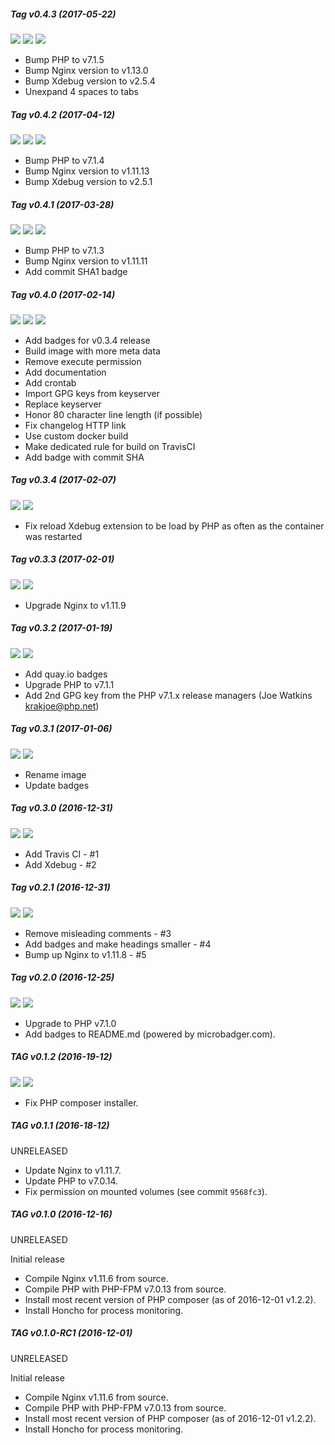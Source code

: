 ##### Tag v0.4.3 (2017-05-22)
[![](https://images.microbadger.com/badges/image/rtucek/nginx-php:v0.4.3.svg)](https://microbadger.com/images/rtucek/nginx-php:v0.4.3 "Get your own image badge on microbadger.com") [![](https://images.microbadger.com/badges/version/rtucek/nginx-php:v0.4.3.svg)](https://microbadger.com/images/rtucek/nginx-php:v0.4.3 "Get your own version badge on microbadger.com") [![](https://images.microbadger.com/badges/commit/rtucek/nginx-php:v0.4.3.svg)](https://microbadger.com/images/rtucek/nginx-php:v0.4.3 "Get your own commit badge on microbadger.com")

- Bump PHP to v7.1.5
- Bump Nginx version to v1.13.0
- Bump Xdebug version to v2.5.4
- Unexpand 4 spaces to tabs

##### Tag v0.4.2 (2017-04-12)
[![](https://images.microbadger.com/badges/image/rtucek/nginx-php:v0.4.2.svg)](https://microbadger.com/images/rtucek/nginx-php:v0.4.2 "Get your own image badge on microbadger.com") [![](https://images.microbadger.com/badges/version/rtucek/nginx-php:v0.4.2.svg)](https://microbadger.com/images/rtucek/nginx-php:v0.4.2 "Get your own version badge on microbadger.com") [![](https://images.microbadger.com/badges/commit/rtucek/nginx-php:v0.4.2.svg)](https://microbadger.com/images/rtucek/nginx-php:v0.4.2 "Get your own commit badge on microbadger.com")

- Bump PHP to v7.1.4
- Bump Nginx version to v1.11.13
- Bump Xdebug version to v2.5.1

##### Tag v0.4.1 (2017-03-28)
[![](https://images.microbadger.com/badges/image/rtucek/nginx-php:v0.4.1.svg)](https://microbadger.com/images/rtucek/nginx-php:v0.4.1 "Get your own image badge on microbadger.com") [![](https://images.microbadger.com/badges/version/rtucek/nginx-php:v0.4.1.svg)](https://microbadger.com/images/rtucek/nginx-php:v0.4.1 "Get your own version badge on microbadger.com") [![](https://images.microbadger.com/badges/commit/rtucek/nginx-php:v0.4.1.svg)](https://microbadger.com/images/rtucek/nginx-php:v0.4.1 "Get your own commit badge on microbadger.com")

- Bump PHP to v7.1.3
- Bump Nginx version to v1.11.11
- Add commit SHA1 badge

##### Tag v0.4.0 (2017-02-14)
[![](https://images.microbadger.com/badges/image/rtucek/nginx-php:v0.4.0.svg)](https://microbadger.com/images/rtucek/nginx-php:v0.4.0 "Get your own image badge on microbadger.com") [![](https://images.microbadger.com/badges/version/rtucek/nginx-php:v0.4.0.svg)](https://microbadger.com/images/rtucek/nginx-php:v0.4.0 "Get your own version badge on microbadger.com") [![](https://images.microbadger.com/badges/commit/rtucek/nginx-php:v0.4.0.svg)](https://microbadger.com/images/rtucek/nginx-php:v0.4.0 "Get your own commit badge on microbadger.com")

- Add badges for v0.3.4 release
- Build image with more meta data
- Remove execute permission
- Add documentation
- Add crontab
- Import GPG keys from keyserver
- Replace keyserver
- Honor 80 character line length (if possible)
- Fix changelog HTTP link
- Use custom docker build
- Make dedicated rule for build on TravisCI
- Add badge with commit SHA

##### Tag v0.3.4 (2017-02-07)
[![](https://images.microbadger.com/badges/image/rtucek/nginx-php:v0.3.4.svg)](https://microbadger.com/images/rtucek/nginx-php:v0.3.4 "Get your own image badge on microbadger.com") [![](https://images.microbadger.com/badges/version/rtucek/nginx-php:v0.3.4.svg)](https://microbadger.com/images/rtucek/nginx-php:v0.3.4 "Get your own version badge on microbadger.com")

- Fix reload Xdebug extension to be load by PHP as often as the container was restarted

##### Tag v0.3.3 (2017-02-01)
[![](https://images.microbadger.com/badges/image/rtucek/nginx-php:v0.3.3.svg)](https://microbadger.com/images/rtucek/nginx-php:v0.3.3 "Get your own image badge on microbadger.com") [![](https://images.microbadger.com/badges/version/rtucek/nginx-php:v0.3.3.svg)](https://microbadger.com/images/rtucek/nginx-php:v0.3.3 "Get your own version badge on microbadger.com")

- Upgrade Nginx to v1.11.9

##### Tag v0.3.2 (2017-01-19)
[![](https://images.microbadger.com/badges/image/rtucek/nginx-php:v0.3.2.svg)](https://microbadger.com/images/rtucek/nginx-php:v0.3.2 "Get your own image badge on microbadger.com") [![](https://images.microbadger.com/badges/version/rtucek/nginx-php:v0.3.2.svg)](https://microbadger.com/images/rtucek/nginx-php:v0.3.2 "Get your own version badge on microbadger.com")

- Add quay.io badges
- Upgrade PHP to v7.1.1
- Add 2nd GPG key from the PHP v7.1.x release managers (Joe Watkins <krakjoe@php.net>)

##### Tag v0.3.1 (2017-01-06)
[![](https://images.microbadger.com/badges/image/rtucek/nginx-php:v0.3.1.svg)](https://microbadger.com/images/rtucek/nginx-php:v0.3.1 "Get your own image badge on microbadger.com") [![](https://images.microbadger.com/badges/version/rtucek/nginx-php:v0.3.1.svg)](https://microbadger.com/images/rtucek/nginx-php:v0.3.1 "Get your own version badge on microbadger.com")

- Rename image
- Update badges

##### Tag v0.3.0 (2016-12-31)
[![](https://images.microbadger.com/badges/image/rtucek/nginx-php:v0.3.0.svg)](https://microbadger.com/images/rtucek/nginx-php:v0.3.0 "Get your own image badge on microbadger.com") [![](https://images.microbadger.com/badges/version/rtucek/nginx-php:v0.3.0.svg)](https://microbadger.com/images/rtucek/nginx-php:v0.3.0 "Get your own version badge on microbadger.com")

- Add Travis CI - #1
- Add Xdebug - #2

##### Tag v0.2.1 (2016-12-31)
[![](https://images.microbadger.com/badges/image/rtucek/nginx-php:v0.2.1.svg)](https://microbadger.com/images/rtucek/nginx-php:v0.2.1 "Get your own image badge on microbadger.com") [![](https://images.microbadger.com/badges/version/rtucek/nginx-php:v0.2.1.svg)](https://microbadger.com/images/rtucek/nginx-php:v0.2.1 "Get your own version badge on microbadger.com")

- Remove misleading comments - #3
- Add badges and make headings smaller - #4
- Bump up Nginx to v1.11.8 - #5

##### Tag v0.2.0 (2016-12-25)
[![](https://images.microbadger.com/badges/image/rtucek/nginx-php:v0.2.0.svg)](https://microbadger.com/images/rtucek/nginx-php:v0.2.0 "Get your own image badge on microbadger.com") [![](https://images.microbadger.com/badges/version/rtucek/nginx-php:v0.2.0.svg)](https://microbadger.com/images/rtucek/nginx-php:v0.2.0 "Get your own version badge on microbadger.com")

- Upgrade to PHP v7.1.0
- Add badges to README.md (powered by microbadger.com).

##### TAG v0.1.2 (2016-19-12)
[![](https://images.microbadger.com/badges/image/rtucek/nginx-php:v0.1.2.svg)](https://microbadger.com/images/rtucek/nginx-php:v0.1.2 "Get your own image badge on microbadger.com") [![](https://images.microbadger.com/badges/version/rtucek/nginx-php:v0.1.2.svg)](https://microbadger.com/images/rtucek/nginx-php:v0.1.2 "Get your own version badge on microbadger.com")

- Fix PHP composer installer.

##### TAG v0.1.1 (2016-18-12)
UNRELEASED

- Update Nginx to v1.11.7.
- Update PHP to v7.0.14.
- Fix permission on mounted volumes (see commit `9568fc3`).

##### TAG v0.1.0 (2016-12-16)
UNRELEASED

Initial release
- Compile Nginx v1.11.6 from source.
- Compile PHP with PHP-FPM v7.0.13 from source.
- Install most recent version of PHP composer (as of 2016-12-01 v1.2.2).
- Install Honcho for process monitoring.

##### TAG v0.1.0-RC1 (2016-12-01)
UNRELEASED

Initial release
- Compile Nginx v1.11.6 from source.
- Compile PHP with PHP-FPM v7.0.13 from source.
- Install most recent version of PHP composer (as of 2016-12-01 v1.2.2).
- Install Honcho for process monitoring.
